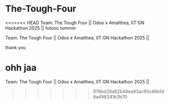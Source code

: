 # The-Tough-Four
<<<<<<< HEAD
Team: The Tough Four || Odoo x Amalthea, IIT GN Hackathon 2025 ||
futooo tummm

Team: The Tough Four || Odoo x Amalthea, IIT GN Hackathon 2025 ||

thank you

ohh jaa
=======
Team: The Tough Four || Odoo x Amalthea, IIT GN Hackathon 2025 ||
>>>>>>> 076bd29a62b49ea93ac90c66b1d9a498341b3b70
